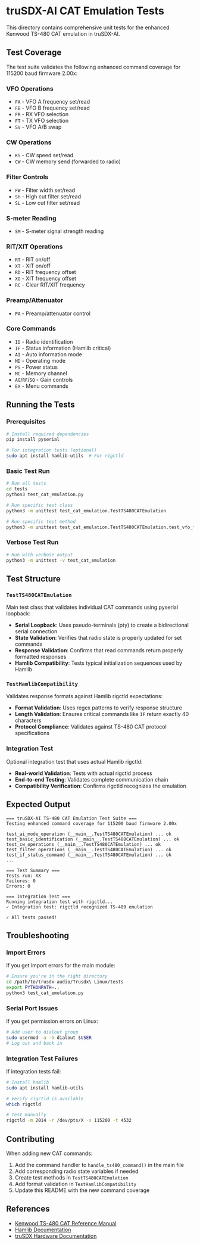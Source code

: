 # truSDX-AI CAT Emulation Tests

This directory contains comprehensive unit tests for the enhanced Kenwood TS-480 CAT emulation in truSDX-AI.

## Test Coverage

The test suite validates the following enhanced command coverage for 115200 baud firmware 2.00x:

### VFO Operations
- `FA` - VFO A frequency set/read
- `FB` - VFO B frequency set/read  
- `FR` - RX VFO selection
- `FT` - TX VFO selection
- `SV` - VFO A/B swap

### CW Operations
- `KS` - CW speed set/read
- `CW` - CW memory send (forwarded to radio)

### Filter Controls
- `FW` - Filter width set/read
- `SH` - High cut filter set/read
- `SL` - Low cut filter set/read

### S-meter Reading
- `SM` - S-meter signal strength reading

### RIT/XIT Operations
- `RT` - RIT on/off
- `XT` - XIT on/off
- `RD` - RIT frequency offset
- `XO` - XIT frequency offset
- `RC` - Clear RIT/XIT frequency

### Preamp/Attenuator
- `PA` - Preamp/attenuator control

### Core Commands
- `ID` - Radio identification
- `IF` - Status information (Hamlib critical)
- `AI` - Auto information mode
- `MD` - Operating mode
- `PS` - Power status
- `MC` - Memory channel
- `AG`/`RF`/`SQ` - Gain controls
- `EX` - Menu commands

## Running the Tests

### Prerequisites

```bash
# Install required dependencies
pip install pyserial

# For integration tests (optional)
sudo apt install hamlib-utils  # For rigctld
```

### Basic Test Run

```bash
# Run all tests
cd tests
python3 test_cat_emulation.py

# Run specific test class
python3 -m unittest test_cat_emulation.TestTS480CATEmulation

# Run specific test method
python3 -m unittest test_cat_emulation.TestTS480CATEmulation.test_vfo_frequency_operations
```

### Verbose Test Run

```bash
# Run with verbose output
python3 -m unittest -v test_cat_emulation
```

## Test Structure

### `TestTS480CATEmulation`
Main test class that validates individual CAT commands using pyserial loopback:

- **Serial Loopback**: Uses pseudo-terminals (pty) to create a bidirectional serial connection
- **State Validation**: Verifies that radio state is properly updated for set commands
- **Response Validation**: Confirms that read commands return properly formatted responses
- **Hamlib Compatibility**: Tests typical initialization sequences used by Hamlib

### `TestHamlibCompatibility`
Validates response formats against Hamlib rigctld expectations:

- **Format Validation**: Uses regex patterns to verify response structure
- **Length Validation**: Ensures critical commands like `IF` return exactly 40 characters
- **Protocol Compliance**: Validates against TS-480 CAT protocol specifications

### Integration Test
Optional integration test that uses actual Hamlib rigctld:

- **Real-world Validation**: Tests with actual rigctld process
- **End-to-end Testing**: Validates complete communication chain
- **Compatibility Verification**: Confirms rigctld recognizes the emulation

## Expected Output

```
=== truSDX-AI TS-480 CAT Emulation Test Suite ===
Testing enhanced command coverage for 115200 baud firmware 2.00x

test_ai_mode_operation (__main__.TestTS480CATEmulation) ... ok
test_basic_identification (__main__.TestTS480CATEmulation) ... ok
test_cw_operations (__main__.TestTS480CATEmulation) ... ok
test_filter_operations (__main__.TestTS480CATEmulation) ... ok
test_if_status_command (__main__.TestTS480CATEmulation) ... ok
...

=== Test Summary ===
Tests run: XX
Failures: 0
Errors: 0

=== Integration Test ===
Running integration test with rigctld...
✓ Integration test: rigctld recognized TS-480 emulation

✓ All tests passed!
```

## Troubleshooting

### Import Errors
If you get import errors for the main module:
```bash
# Ensure you're in the right directory
cd /path/to/trusdx-audio/Trusdx\ Linux/tests
export PYTHONPATH=..
python3 test_cat_emulation.py
```

### Serial Port Issues
If you get permission errors on Linux:
```bash
# Add user to dialout group
sudo usermod -a -G dialout $USER
# Log out and back in
```

### Integration Test Failures
If integration tests fail:
```bash
# Install hamlib
sudo apt install hamlib-utils

# Verify rigctld is available
which rigctld

# Test manually
rigctld -m 2014 -r /dev/pts/X -s 115200 -t 4532
```

## Contributing

When adding new CAT commands:

1. Add the command handler to `handle_ts480_command()` in the main file
2. Add corresponding radio state variables if needed
3. Create test methods in `TestTS480CATEmulation`
4. Add format validation in `TestHamlibCompatibility`
5. Update this README with the new command coverage

## References

- [Kenwood TS-480 CAT Reference Manual](https://www.kenwood.com/i/products/info/amateur/ts_480/pdf/ts_480_pc.pdf)
- [Hamlib Documentation](https://hamlib.sourceforge.io/)
- [truSDX Hardware Documentation](https://github.com/threeme3/trusdx)
